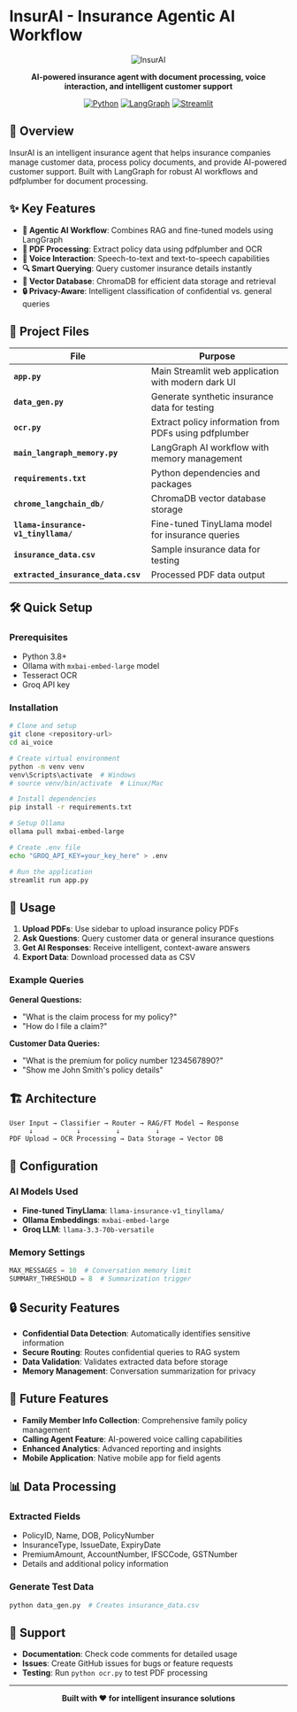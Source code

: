# InsurAI - Insurance Agentic AI Workflow

<div align="center">

![InsurAI](https://img.shields.io/badge/InsurAI-Insurance%20AI-blue?style=for-the-badge&logo=shield-check)

**AI-powered insurance agent with document processing, voice interaction, and intelligent customer support**

[![Python](https://img.shields.io/badge/Python-3.8+-blue.svg)](https://www.python.org/downloads/)
[![LangGraph](https://img.shields.io/badge/LangGraph-0.4.8+-green.svg)](https://langchain.com/langgraph/)
[![Streamlit](https://img.shields.io/badge/Streamlit-1.32.0-red.svg)](https://streamlit.io/)

</div>

## 🚀 Overview

InsurAI is an intelligent insurance agent that helps insurance companies manage customer data, process policy documents, and provide AI-powered customer support. Built with LangGraph for robust AI workflows and pdfplumber for document processing.

## ✨ Key Features

- **🤖 Agentic AI Workflow**: Combines RAG and fine-tuned models using LangGraph
- **📄 PDF Processing**: Extract policy data using pdfplumber and OCR
- **🎤 Voice Interaction**: Speech-to-text and text-to-speech capabilities
- **🔍 Smart Querying**: Query customer insurance details instantly
- **💾 Vector Database**: ChromaDB for efficient data storage and retrieval
- **🔒 Privacy-Aware**: Intelligent classification of confidential vs. general queries

## 📁 Project Files

| File | Purpose |
|------|---------|
| **`app.py`** | Main Streamlit web application with modern dark UI |
| **`data_gen.py`** | Generate synthetic insurance data for testing |
| **`ocr.py`** | Extract policy information from PDFs using pdfplumber |
| **`main_langraph_memory.py`** | LangGraph AI workflow with memory management |
| **`requirements.txt`** | Python dependencies and packages |
| **`chrome_langchain_db/`** | ChromaDB vector database storage |
| **`llama-insurance-v1_tinyllama/`** | Fine-tuned TinyLlama model for insurance queries |
| **`insurance_data.csv`** | Sample insurance data for testing |
| **`extracted_insurance_data.csv`** | Processed PDF data output |

## 🛠️ Quick Setup

### Prerequisites
- Python 3.8+
- Ollama with `mxbai-embed-large` model
- Tesseract OCR
- Groq API key

### Installation

```bash
# Clone and setup
git clone <repository-url>
cd ai_voice

# Create virtual environment
python -m venv venv
venv\Scripts\activate  # Windows
# source venv/bin/activate  # Linux/Mac

# Install dependencies
pip install -r requirements.txt

# Setup Ollama
ollama pull mxbai-embed-large

# Create .env file
echo "GROQ_API_KEY=your_key_here" > .env

# Run the application
streamlit run app.py
```

## 🚀 Usage

1. **Upload PDFs**: Use sidebar to upload insurance policy PDFs
2. **Ask Questions**: Query customer data or general insurance questions
3. **Get AI Responses**: Receive intelligent, context-aware answers
4. **Export Data**: Download processed data as CSV

### Example Queries

**General Questions:**
- "What is the claim process for my policy?"
- "How do I file a claim?"

**Customer Data Queries:**
- "What is the premium for policy number 1234567890?"
- "Show me John Smith's policy details"

## 🏗️ Architecture

```
User Input → Classifier → Router → RAG/FT Model → Response
     ↓           ↓         ↓         ↓
PDF Upload → OCR Processing → Data Storage → Vector DB
```

## 🔧 Configuration

### AI Models Used
- **Fine-tuned TinyLlama**: `llama-insurance-v1_tinyllama/`
- **Ollama Embeddings**: `mxbai-embed-large`
- **Groq LLM**: `llama-3.3-70b-versatile`

### Memory Settings
```python
MAX_MESSAGES = 10  # Conversation memory limit
SUMMARY_THRESHOLD = 8  # Summarization trigger
```

## 🔒 Security Features

- **Confidential Data Detection**: Automatically identifies sensitive information
- **Secure Routing**: Routes confidential queries to RAG system
- **Data Validation**: Validates extracted data before storage
- **Memory Management**: Conversation summarization for privacy

## 🚧 Future Features

- **Family Member Info Collection**: Comprehensive family policy management
- **Calling Agent Feature**: AI-powered voice calling capabilities
- **Enhanced Analytics**: Advanced reporting and insights
- **Mobile Application**: Native mobile app for field agents

## 📊 Data Processing

### Extracted Fields
- PolicyID, Name, DOB, PolicyNumber
- InsuranceType, IssueDate, ExpiryDate
- PremiumAmount, AccountNumber, IFSCCode, GSTNumber
- Details and additional policy information

### Generate Test Data
```bash
python data_gen.py  # Creates insurance_data.csv
```

## 🤝 Support

- **Documentation**: Check code comments for detailed usage
- **Issues**: Create GitHub issues for bugs or feature requests
- **Testing**: Run `python ocr.py` to test PDF processing

---

<div align="center">

**Built with ❤️ for intelligent insurance solutions**

</div> 